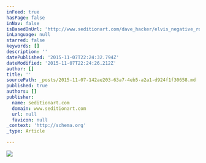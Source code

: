 ```yaml
---
inFeed: true
hasPage: false
inNav: false
isBasedOnUrl: 'http://www.seditionart.com/dave_hacker/elvis_negative_robot'
inLanguage: null
starred: false
keywords: []
description: ''
datePublished: '2015-11-07T22:24:32.794Z'
dateModified: '2015-11-07T22:24:26.212Z'
author: []
title: ''
sourcePath: _posts/2015-11-07-142ae203-63a7-4eb5-a2a1-d924f1f30658.md
published: true
authors: []
publisher:
  name: seditionart.com
  domain: www.seditionart.com
  url: null
  favicon: null
_context: 'http://schema.org'
_type: Article

---
```

![](https://d21l08rhwa1wjv.cloudfront.net/000/015/089/141680.jpg)